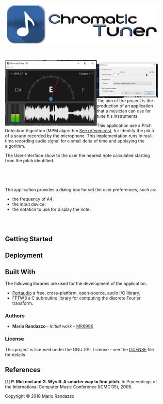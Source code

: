 ![Logo](_media/chtuner_logo.png)</br></br></br>

<img align="left" width="60%" src="_media/screen_01.png"/>
<img align="right" width="40%" src="_media/screen_02.png"/>

The aim of the project is the production of an application that a musician can use for tune his instruments. 

This application use a Pitch Detection Algorithm (MPM algorithm [See references](#references)), for identify the pitch of a sound recorded by the microphone. This implementation runs in real-time recording audio signal for a small delta of time and applaying the algorithm.

The User-Interface show to the user the nearest note calculated starting from the pitch identified.

</br></br></br>

The application provides a dialog box for set the user preferences, such as:
   * the frequency of A4;
   * the input device;
   * the notation tu use for display the note.
   
</br></br>

## Getting Started

## Deployment

## Built With 
The following libraries are used for the development of the application:

* [Portaudio](http://www.portaudio.com) a free, cross-platform, open-source, audio I/O library;
* [FFTW3](http://www.fftw.org/) a C subroutine library for computing the discrete Fourier transform.

### Authors

* **Mario Randazzo** - *Initial work* - [MR6996](https://github.com/MR6996)

### License

This project is licensed under the GNU GPL License - see the [LICENSE](LICENSE) file for details

## References
[1] **P. McLeod and G. Wyvill. A smarter way to find pitch.** In Proceedings of the International Computer Music Conference (ICMC’05), 2005.

Copyright © 2018 Mario Randazzo
